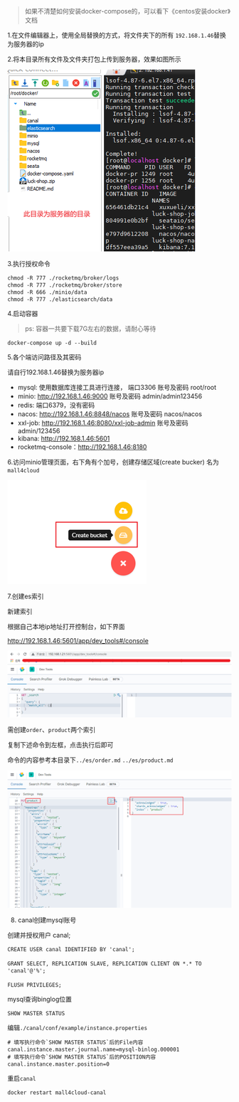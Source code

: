 > 如果不清楚如何安装docker-compose的，可以看下《centos安装docker》文档

1.在文件编辑器上，使用全局替换的方式，将文件夹下的所有 `192.168.1.46`替换为服务器的ip

2.将本目录所有文件及文件夹打包上传到服务器，效果如图所示

![服务器上目录结构](../img/开发环境搭建/服务器上目录结构.png)

3.执行授权命令

```
chmod -R 777 ./rocketmq/broker/logs
chmod -R 777 ./rocketmq/broker/store
chmod -R 666 ./minio/data
chmod -R 777 ./elasticsearch/data
```

4.启动容器

> ps: 容器一共要下载7G左右的数据，请耐心等待

```
docker-compose up -d --build
```


5.各个端访问路径及其密码

请自行192.168.1.46替换为服务器ip

 - mysql: 使用数据库连接工具进行连接， 端口3306 账号及密码 root/root
 - minio: http://192.168.1.46:9000 账号及密码 admin/admin123456
 - redis: 端口6379，没有密码
 - nacos: http://192.168.1.46:8848/nacos 账号及密码 nacos/nacos
 - xxl-job: http://192.168.1.46:8080/xxl-job-admin 账号及密码 admin/123456
 - kibana: http://192.168.1.46:5601
 - rocketmq-console：http://192.168.1.46:8180


6.访问minio管理页面，右下角有个加号，创建存储区域(create bucker) 名为`mall4cloud`

![image-20210616090042502](../img/中间件安装/minio新建桶.png)

7.创建es索引

新建索引

根据自己本地ip地址打开控制台，如下界面

http://192.168.1.46:5601/app/dev_tools#/console

![image-20210621114010421](../img/中间件安装/es新建索引-1.png)

需创建`order`、`product`两个索引

复制下述命令到左框，点击执行后即可

命令的内容参考本目录下`../es/order.md` `../es/product.md`

![image-20210621131013166](../img/中间件安装/es新建索引-2.png)


8. canal创建mysql账号

创建并授权用户 canal;

```mysql
CREATE USER canal IDENTIFIED BY 'canal';

GRANT SELECT, REPLICATION SLAVE, REPLICATION CLIENT ON *.* TO 'canal'@'%';

FLUSH PRIVILEGES;
```

mysql查询binglog位置

```mysql
SHOW MASTER STATUS
```

编辑`./canal/conf/example/instance.properties`

```properties
# 填写执行命令`SHOW MASTER STATUS`后的File内容
canal.instance.master.journal.name=mysql-binlog.000001
# 填写执行命令`SHOW MASTER STATUS`后的POSITION内容
canal.instance.master.position=0
```

重启`canal`

```shell
docker restart mall4cloud-canal
```
